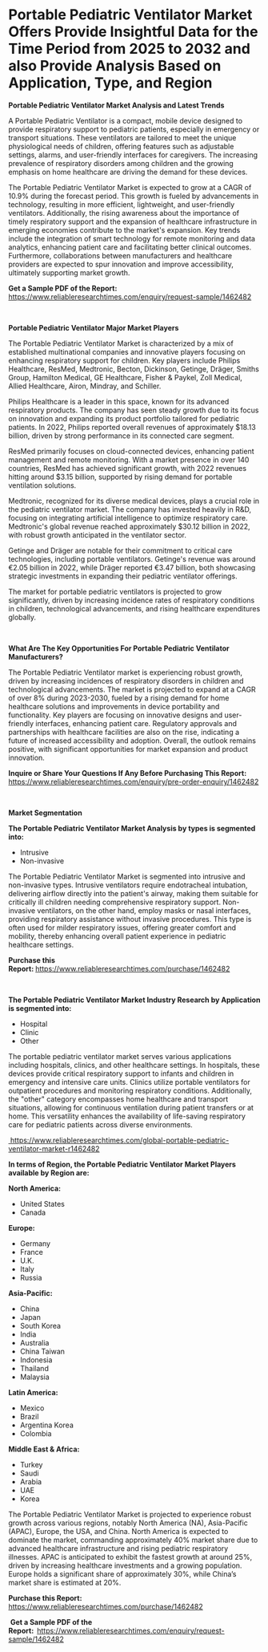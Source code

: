 <p><h1>Portable Pediatric Ventilator Market Offers Provide Insightful Data for the Time Period from 2025 to 2032 and also Provide Analysis Based on Application, Type, and Region</h1></p><p><strong>Portable Pediatric Ventilator Market Analysis and Latest Trends</strong></p>
<p><p>A Portable Pediatric Ventilator is a compact, mobile device designed to provide respiratory support to pediatric patients, especially in emergency or transport situations. These ventilators are tailored to meet the unique physiological needs of children, offering features such as adjustable settings, alarms, and user-friendly interfaces for caregivers. The increasing prevalence of respiratory disorders among children and the growing emphasis on home healthcare are driving the demand for these devices.</p><p>The Portable Pediatric Ventilator Market is expected to grow at a CAGR of 10.9% during the forecast period. This growth is fueled by advancements in technology, resulting in more efficient, lightweight, and user-friendly ventilators. Additionally, the rising awareness about the importance of timely respiratory support and the expansion of healthcare infrastructure in emerging economies contribute to the market's expansion. Key trends include the integration of smart technology for remote monitoring and data analytics, enhancing patient care and facilitating better clinical outcomes. Furthermore, collaborations between manufacturers and healthcare providers are expected to spur innovation and improve accessibility, ultimately supporting market growth.</p></p>
<p><strong>Get a Sample PDF of the Report:&nbsp;</strong> <a href="https://www.reliableresearchtimes.com/enquiry/request-sample/1462482?utm_campaign=2006&utm_medium=2&utm_source=Github&utm_content=ia&utm_term=14042025&utm_id=portable-pediatric-ventilator">https://www.reliableresearchtimes.com/enquiry/request-sample/1462482</a></p>
<p>&nbsp;</p>
<p><strong>Portable Pediatric Ventilator Major Market Players</strong></p>
<p><p>The Portable Pediatric Ventilator Market is characterized by a mix of established multinational companies and innovative players focusing on enhancing respiratory support for children. Key players include Philips Healthcare, ResMed, Medtronic, Becton, Dickinson, Getinge, Dräger, Smiths Group, Hamilton Medical, GE Healthcare, Fisher & Paykel, Zoll Medical, Allied Healthcare, Airon, Mindray, and Schiller.</p><p>Philips Healthcare is a leader in this space, known for its advanced respiratory products. The company has seen steady growth due to its focus on innovation and expanding its product portfolio tailored for pediatric patients. In 2022, Philips reported overall revenues of approximately $18.13 billion, driven by strong performance in its connected care segment.</p><p>ResMed primarily focuses on cloud-connected devices, enhancing patient management and remote monitoring. With a market presence in over 140 countries, ResMed has achieved significant growth, with 2022 revenues hitting around $3.15 billion, supported by rising demand for portable ventilation solutions.</p><p>Medtronic, recognized for its diverse medical devices, plays a crucial role in the pediatric ventilator market. The company has invested heavily in R&D, focusing on integrating artificial intelligence to optimize respiratory care. Medtronic's global revenue reached approximately $30.12 billion in 2022, with robust growth anticipated in the ventilator sector.</p><p>Getinge and Dräger are notable for their commitment to critical care technologies, including portable ventilators. Getinge's revenue was around €2.05 billion in 2022, while Dräger reported €3.47 billion, both showcasing strategic investments in expanding their pediatric ventilator offerings.</p><p>The market for portable pediatric ventilators is projected to grow significantly, driven by increasing incidence rates of respiratory conditions in children, technological advancements, and rising healthcare expenditures globally.</p></p>
<p>&nbsp;</p>
<p><strong>What Are The Key Opportunities For Portable Pediatric Ventilator Manufacturers?</strong></p>
<p><p>The Portable Pediatric Ventilator market is experiencing robust growth, driven by increasing incidences of respiratory disorders in children and technological advancements. The market is projected to expand at a CAGR of over 8% during 2023-2030, fueled by a rising demand for home healthcare solutions and improvements in device portability and functionality. Key players are focusing on innovative designs and user-friendly interfaces, enhancing patient care. Regulatory approvals and partnerships with healthcare facilities are also on the rise, indicating a future of increased accessibility and adoption. Overall, the outlook remains positive, with significant opportunities for market expansion and product innovation.</p></p>
<p><strong>Inquire or Share Your Questions If Any Before Purchasing This Report:</strong> <a href="https://www.reliableresearchtimes.com/enquiry/pre-order-enquiry/1462482?utm_campaign=2006&utm_medium=2&utm_source=Github&utm_content=ia&utm_term=14042025&utm_id=portable-pediatric-ventilator">https://www.reliableresearchtimes.com/enquiry/pre-order-enquiry/1462482</a></p>
<p>&nbsp;</p>
<p><strong>Market Segmentation</strong></p>
<p><strong>The Portable Pediatric Ventilator Market Analysis by types is segmented into:</strong></p>
<p><ul><li>Intrusive</li><li>Non-invasive</li></ul></p>
<p><p>The Portable Pediatric Ventilator Market is segmented into intrusive and non-invasive types. Intrusive ventilators require endotracheal intubation, delivering airflow directly into the patient's airway, making them suitable for critically ill children needing comprehensive respiratory support. Non-invasive ventilators, on the other hand, employ masks or nasal interfaces, providing respiratory assistance without invasive procedures. This type is often used for milder respiratory issues, offering greater comfort and mobility, thereby enhancing overall patient experience in pediatric healthcare settings.</p></p>
<p><strong>Purchase this Report:&nbsp;</strong><a href="https://www.reliableresearchtimes.com/purchase/1462482?utm_campaign=2006&utm_medium=2&utm_source=Github&utm_content=ia&utm_term=14042025&utm_id=portable-pediatric-ventilator">https://www.reliableresearchtimes.com/purchase/1462482</a></p>
<p>&nbsp;</p>
<p><strong>The Portable Pediatric Ventilator Market Industry Research by Application is segmented into:</strong></p>
<p><ul><li>Hospital</li><li>Clinic</li><li>Other</li></ul></p>
<p><p>The portable pediatric ventilator market serves various applications including hospitals, clinics, and other healthcare settings. In hospitals, these devices provide critical respiratory support to infants and children in emergency and intensive care units. Clinics utilize portable ventilators for outpatient procedures and monitoring respiratory conditions. Additionally, the "other" category encompasses home healthcare and transport situations, allowing for continuous ventilation during patient transfers or at home. This versatility enhances the availability of life-saving respiratory care for pediatric patients across diverse environments.</p></p>
<p><a href="https://www.reliableresearchtimes.com/global-portable-pediatric-ventilator-market-r1462482?utm_campaign=2006&utm_medium=2&utm_source=Github&utm_content=ia&utm_term=14042025&utm_id=portable-pediatric-ventilator">&nbsp;https://www.reliableresearchtimes.com/global-portable-pediatric-ventilator-market-r1462482</a></p>
<p><strong>In terms of Region, the Portable Pediatric Ventilator Market Players available by Region are:</strong></p>
<p>
    <p> <strong> North America: </strong>
        <ul>
            <li>United States</li>
            <li>Canada</li>
        </ul>
        </p> 
    <p> <strong> Europe: </strong>
        <ul>
            <li>Germany</li>
            <li>France</li>
            <li>U.K.</li>
            <li>Italy</li>
            <li>Russia</li>
        </ul>
        </p> 
    <p> <strong> Asia-Pacific: </strong>
        <ul>
            <li>China</li>
            <li>Japan</li>
            <li>South Korea</li>
            <li>India</li>
            <li>Australia</li>
            <li>China Taiwan</li>
            <li>Indonesia</li>
            <li>Thailand</li>
            <li>Malaysia</li>
        </ul>
        </p> 
    <p> <strong> Latin America: </strong>
        <ul>
            <li>Mexico</li>
            <li>Brazil</li>
            <li>Argentina Korea</li>
            <li>Colombia</li>
        </ul>
        </p> 
    <p> <strong> Middle East & Africa: </strong>
        <ul>
            <li>Turkey</li>
            <li>Saudi</li>
            <li>Arabia</li>
            <li>UAE</li>
            <li>Korea</li>
        </ul>
    </p>
    </p>
<p><p>The Portable Pediatric Ventilator Market is projected to experience robust growth across various regions, notably North America (NA), Asia-Pacific (APAC), Europe, the USA, and China. North America is expected to dominate the market, commanding approximately 40% market share due to advanced healthcare infrastructure and rising pediatric respiratory illnesses. APAC is anticipated to exhibit the fastest growth at around 25%, driven by increasing healthcare investments and a growing population. Europe holds a significant share of approximately 30%, while China’s market share is estimated at 20%.</p></p>
<p><strong>Purchase this Report: </strong><a href="https://www.reliableresearchtimes.com/purchase/1462482?utm_campaign=2006&utm_medium=2&utm_source=Github&utm_content=ia&utm_term=14042025&utm_id=portable-pediatric-ventilator">https://www.reliableresearchtimes.com/purchase/1462482</a></p>
<p>&nbsp;<strong>Get a Sample PDF of the Report:&nbsp;&nbsp;</strong><a href="https://www.reliableresearchtimes.com/enquiry/request-sample/1462482?utm_campaign=2006&utm_medium=2&utm_source=Github&utm_content=ia&utm_term=14042025&utm_id=portable-pediatric-ventilator">https://www.reliableresearchtimes.com/enquiry/request-sample/1462482</a></p>
<p><strong></strong></p>
<p><p></p><p></p><p></p></p>
